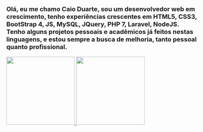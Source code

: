 <h3> Olá, eu me chamo Caio Duarte, sou um desenvolvedor web em crescimento, tenho experiências crescentes em HTML5, CSS3, BootStrap 4, JS, MySQL, JQuery, PHP 7, Laravel, NodeJS.  Tenho alguns projetos pessoais e acadêmicos já feitos nestas linguagens, e estou sempre a busca de melhoria, tanto pessoal quanto profissional.</h3>

  
 <div>
<a href="https://github.com/OffCadu">
<img height="180em" src="https://github-readme-stats.vercel.app/api/top-langs/?username=OffCadu&layout=compact&langs_count=7&theme=github_dark"/>
  
<img height="180em" src="https://github-readme-stats.vercel.app/api?username=OffCadu&show_icons=true&theme=github_dark&include_all_commits=true&count_private=true"/>
</div>

